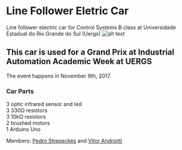 # Line Follower Eletric Car
Line follower electric car for Control Systems B class at Universidade Estadual do Rio Grande do Sul (Uergs) ![alt text](http://www.uergs.edu.br/themes/modelo-noticias/images/logos/logo.png "UERGS")

## This car is used for a Grand Prix at Industrial Automation Academic Week at UERGS 
The event happens in November 9th, 2017. 

### Car Parts

3 optic infrared sensor and led<br>
3 330Ω resistors<br>
3 10kΩ resistors<br>
2 brushed motors<br>
1 Arduino Uno<br>


Members: [Pedro Strepeckes](https://github.com/pedrostrepeckes) and [Vitor Andriotti](https://github.com/va17)
